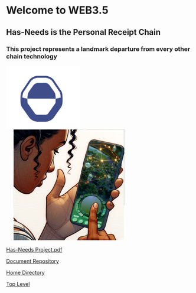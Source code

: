 # Welcome to WEB3.5
## Has-Needs is the Personal Receipt Chain
### This project represents a landmark departure from every other chain technology


<img src="https://raw.githubusercontent.com/Has-Needs/Home/main/has-needs-logo.png" valign="top" alt="Has-Needs Logo" width="200"><img src="https://github.com/Has-Needs/Home/blob/main/GlobeUI.png" alt="Globe UI" width="300" style="margin-left: 20px;">


[Has-Needs Project.pdf](https://github.com/Has-Needs/docs/blob/main/Has-Needs_Project.pdf)

[Document Repository](https://github.com/Has-Needs/docs/tree/main)

[Home Directory](https://github.com/Has-Needs/home/tree/main)

[Top Level](https://github.com/Has-Needs)
